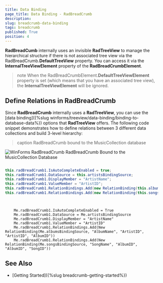 ```yaml
---
title: Data Binding
page_title: Data Binding - RadBreadCrumb
description:   
slug: breadcrumb-data-binding
tags: breadcrumb
published: True
position: 4
---
```


**RadBreadCumb** internally uses an invisible **RadTreeView** to manage the hierarchical structure if there is not associated tree view via the RadBreadCrumb.**DefaultTreeView** property. You can access it via the **InternalTreeViewElement** property of the **RadBreadCrumbElement**. 

>note When the RadBreadCrumbElement.**DefaultTreeViewElement** property is set (which means that you have an associated tree view), the **InternalTreeViewElement** will be ignored.

## Define Relations in RadBreadCrumb

Since **RadBreadCrumb** internally uses a **RadTreeView**, you can use the [data binding]({%slug winforms/treeview/data-binding/binding-to-database-data%}) options that **RadTreeView** offers. The following code snippet demonstrates how to define relations between 3 different data collections and build 3-level hierarchy:

>caption RadBreadCrumb bound to the MusicCollection database

![WinForms RadBreadCrumb RadBreadCrumb Bound to the MusicCollection Database](images/breadcrumb-data-binding001.gif)


````C#

this.radBreadCrumb1.IsAutoCompleteEnabled = true;
this.radBreadCrumb1.DataSource = this.artistsBindingSource;
this.radBreadCrumb1.DisplayMember = "ArtistName";
this.radBreadCrumb1.ValueMember = "ArtistID";
this.radBreadCrumb1.RelationBindings.Add(new RelationBinding(this.albumsBindingSource, "AlbumName", "ArtistID", "ArtistID", "AlbumID"));
this.radBreadCrumb1.RelationBindings.Add(new RelationBinding(this.songsBindingSource, "SongName", "AlbumID", "AlbumID", "SongID"));
        

````
````VB.NET

    Me.radBreadCrumb1.IsAutoCompleteEnabled = True
    Me.radBreadCrumb1.DataSource = Me.artistsBindingSource
    Me.radBreadCrumb1.DisplayMember = "ArtistName"
    Me.radBreadCrumb1.ValueMember = "ArtistID"
    Me.radBreadCrumb1.RelationBindings.Add(New RelationBinding(Me.albumsBindingSource, "AlbumName", "ArtistID", "ArtistID", "AlbumID"))
    Me.radBreadCrumb1.RelationBindings.Add(New RelationBinding(Me.songsBindingSource, "SongName", "AlbumID", "AlbumID", "SongID"))

```` 

## See Also
* [Getting Started]({%slug breadcrumb-getting-started%})  

